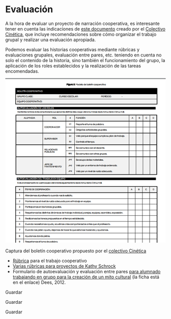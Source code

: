 # Evaluación

A la hora de evaluar un proyecto de narración cooperativa, es interesante tener en cuenta las indicaciones de [este documento](http://www.colectivocinetica.es/media/cinetica_calificamos_cooperacion.pdf) creado por el [Colectivo Cinética](http://www.colectivocinetica.es), que incluye recomendaciones sobre cómo organizar el trabajo grupal y realizar una evaluación apropiada. 

Podemos evaluar las historias cooperativas mediante rúbricas y evaluaciones grupales, evaluación entre pares, etc. teniendo en cuenta no solo el contenido de la historia, sino también el funcionamiento del grupo, la aplicación de los roles establecidos y la realización de las tareas encomendadas. 


![](img/captura_boletin_cooperativo.png)


Captura del boletín cooperativo propuesto por el [colectivo Cinética](http://www.colectivocinetica.es/media/cinetica_evaluamos_funcionamiento_equipos.pdf)

*   [Rúbrica](http://ceipprincipefelipe.net/aulavirtual/mod/page/view.php?id=210) para el trabajo cooperativo
*   [Varias rúbricas para proyectos de Kathy Schrock](http://www.schrockguide.net/assessment-and-rubrics.html)
*   Formulario de autoevaluación y evaluación entre pares [para alumnado trabajando en grupo para la creación de un mito cultural](http://alex.state.al.us/lesson_view.php?id=30065) (la ficha está en el enlace) Dees, 2012.

Guardar

Guardar

Guardar